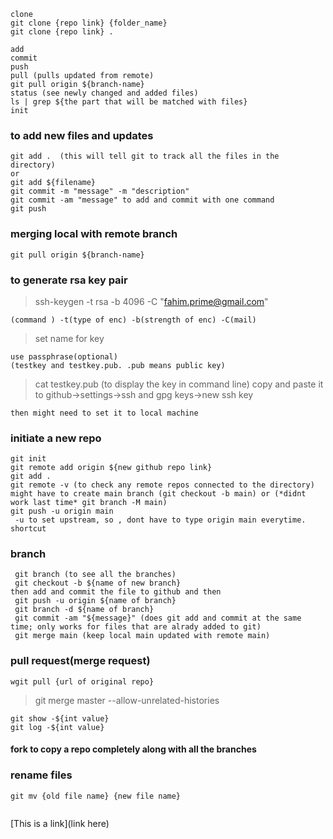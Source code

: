 `clone` <br/>
`git clone {repo link} {folder_name}` <br/>
`git clone {repo link} .` <br/>

```
add
commit
push
pull (pulls updated from remote)
git pull origin ${branch-name}
status (see newly changed and added files)
ls | grep ${the part that will be matched with files}
init
```

### to add new files and updates

    git add .  (this will tell git to track all the files in the directory)
    or
    git add ${filename}
    git commit -m "message" -m "description"
    git commit -am "message" to add and commit with one command
    git push

### merging local with remote branch
`git pull origin ${branch-name}`

### to generate rsa key pair

> ssh-keygen -t rsa -b 4096 -C "fahim.prime@gmail.com"

    (command ) -t(type of enc) -b(strength of enc) -C(mail)

> set name for key

    use passphrase(optional)
    (testkey and testkey.pub. .pub means public key)

> cat testkey.pub (to display the key in command line)
> copy and paste it to github->settings->ssh and gpg keys->new ssh key

    then might need to set it to local machine

### initiate a new repo

```
git init
git remote add origin ${new github repo link}
git add .
git remote -v (to check any remote repos connected to the directory)
might have to create main branch (git checkout -b main) or (*didnt work last time* git branch -M main)
git push -u origin main
 -u to set upstream, so , dont have to type origin main everytime. shortcut
```

### branch

```
 git branch (to see all the branches)
 git checkout -b ${name of new branch}
then add and commit the file to github and then
 git push -u origin ${name of branch}
 git branch -d ${name of branch}
 git commit -am "${message}" (does git add and commit at the same time; only works for files that are alrady added to git)
 git merge main (keep local main updated with remote main)
```

### pull request(merge request)
``` 
wgit pull {url of original repo}
```

> git merge master --allow-unrelated-histories

```
git show -${int value}
git log -${int value}
```

#### fork to copy a repo completely along with all the branches

### rename files

```
git mv {old file name} {new file name}
```

```

```
[This is a link](link here)
```